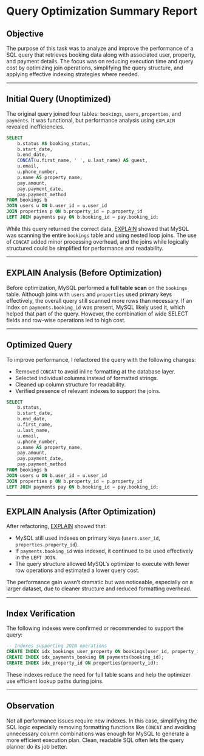 # Query Optimization Summary Report

## Objective

The purpose of this task was to analyze and improve the performance of a SQL query that retrieves booking data along with associated user, property, and payment details. The focus was on reducing execution time and query cost by optimizing join operations, simplifying the query structure, and applying effective indexing strategies where needed.

---

## Initial Query (Unoptimized)

The original query joined four tables: `bookings`, `users`, `properties`, and `payments`. It was functional, but performance analysis using `EXPLAIN` revealed inefficiencies.

```sql
SELECT
    b.status AS booking_status,
    b.start_date,
    b.end_date,
    CONCAT(u.first_name, ' ', u.last_name) AS guest,
    u.email,
    u.phone_number,
    p.name AS property_name,
    pay.amount,
    pay.payment_date,
    pay.payment_method
FROM bookings b
JOIN users u ON b.user_id = u.user_id
JOIN properties p ON b.property_id = p.property_id
LEFT JOIN payments pay ON b.booking_id = pay.booking_id;
```

While this query returned the correct data, [EXPLAIN](./before_optimization.JPG) showed that MySQL was scanning the entire `bookings` table and using nested loop joins. The use of `CONCAT` added minor processing overhead, and the joins while logically structured could be simplified for performance and readability.

---

## EXPLAIN Analysis (Before Optimization)

Before optimization, MySQL performed a **full table scan** on the `bookings` table. Although joins with `users` and `properties` used primary keys effectively, the overall query still scanned more rows than necessary. If an index on `payments.booking_id` was present, MySQL likely used it, which helped that part of the query. However, the combination of wide SELECT fields and row-wise operations led to high cost.

---

## Optimized Query

To improve performance, I refactored the query with the following changes:

* Removed `CONCAT` to avoid inline formatting at the database layer.
* Selected individual columns instead of formatted strings.
* Cleaned up column structure for readability.
* Verified presence of relevant indexes to support the joins.

```sql
SELECT
    b.status,
    b.start_date,
    b.end_date,
    u.first_name,
    u.last_name,
    u.email,
    u.phone_number,
    p.name AS property_name,
    pay.amount,
    pay.payment_date,
    pay.payment_method
FROM bookings b
JOIN users u ON b.user_id = u.user_id
JOIN properties p ON b.property_id = p.property_id
LEFT JOIN payments pay ON b.booking_id = pay.booking_id;
```

---

## EXPLAIN Analysis (After Optimization)

After refactoring, [EXPLAIN](./after_optimization.JPG) showed that:

* MySQL still used indexes on primary keys (`users.user_id`, `properties.property_id`).
* If `payments.booking_id` was indexed, it continued to be used effectively in the `LEFT JOIN`.
* The query structure allowed MySQL’s optimizer to execute with fewer row operations and estimated a lower query cost.

The performance gain wasn’t dramatic but was noticeable, especially on a larger dataset, due to cleaner structure and reduced formatting overhead.

---

## Index Verification

The following indexes were confirmed or recommended to support the query:

```sql
-- Indexes supporting JOIN operations
CREATE INDEX idx_bookings_user_property ON bookings(user_id, property_id);
CREATE INDEX idx_payments_booking ON payments(booking_id);
CREATE INDEX idx_property_id ON properties(property_id);
```

These indexes reduce the need for full table scans and help the optimizer use efficient lookup paths during joins.

---

## Observation

Not all performance issues require new indexes. In this case, simplifying the SQL logic especially removing formatting functions like `CONCAT` and avoiding unnecessary column combinations was enough for MySQL to generate a more efficient execution plan. Clean, readable SQL often lets the query planner do its job better.
